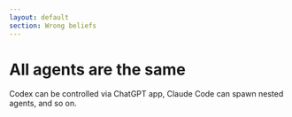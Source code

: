 ```yaml
---
layout: default
section: Wrong beliefs
---
```


# All agents are the same

Codex can be controlled via ChatGPT app, Claude Code can spawn nested agents, and so on.
